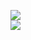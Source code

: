 [![](https://img.shields.io/badge/Made%20With-Github%20Spray-lightgrey.svg?style=for-the-badge&logo=github)](https://github.com/Annihil/github-spray#12954)  
[![](https://i.imgur.com/2DrTn0Z.gif)](https://github.com/Annihil/github-spray)